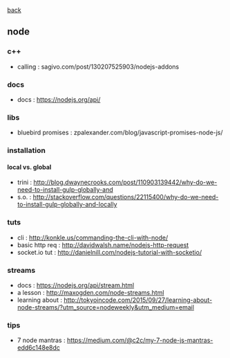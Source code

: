 [back](README.md)

## node

### c++
- calling : sagivo.com/post/130207525903/nodejs-addons

### docs
- docs : https://nodejs.org/api/

### libs
- bluebird promises : zpalexander.com/blog/javascript-promises-node-js/

### installation
#### local vs. global
- trini : http://blog.dwaynecrooks.com/post/110903139442/why-do-we-need-to-install-gulp-globally-and
- s.o. : http://stackoverflow.com/questions/22115400/why-do-we-need-to-install-gulp-globally-and-locally

### tuts
- cli : http://konkle.us/commanding-the-cli-with-node/                         
- basic http req : http://davidwalsh.name/nodejs-http-request                  
- socket.io tut : http://danielnill.com/nodejs-tutorial-with-socketio/ 

### streams
- docs : https://nodejs.org/api/stream.html
- a lesson : http://maxogden.com/node-streams.html
- learning about : http://tokyoincode.com/2015/09/27/learning-about-node-streams/?utm_source=nodeweekly&utm_medium=email

### tips
- 7 node mantras : https://medium.com/@c2c/my-7-node-js-mantras-edd6c148e8dc


